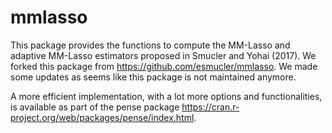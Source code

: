 # mmlasso
This package provides the functions to compute the MM-Lasso and adaptive MM-Lasso estimators proposed in Smucler and Yohai (2017). We forked this package from https://github.com/esmucler/mmlasso. We made some updates as seems like this package is not maintained anymore.

A more efficient implementation, with a lot more options and functionalities, is available as part of the pense package https://cran.r-project.org/web/packages/pense/index.html.
